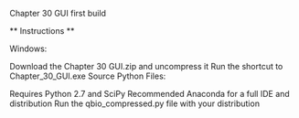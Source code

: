 Chapter 30 GUI first build

** Instructions **

Windows:

Download the Chapter 30 GUI.zip and uncompress it
Run the shortcut to Chapter_30_GUI.exe
Source Python Files:

Requires Python 2.7 and SciPy
Recommended Anaconda for a full IDE and distribution
Run the qbio_compressed.py file with your distribution